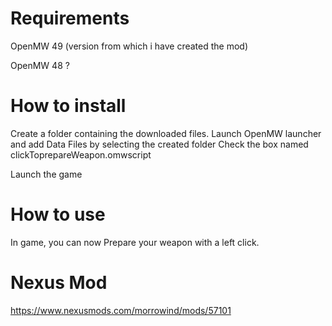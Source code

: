 # Requirements

OpenMW 49 (version from which i have created the mod)

OpenMW 48 ?

# How to install

Create a folder containing the downloaded files.
Launch OpenMW launcher and add Data Files by selecting the created folder
Check the box named clickToprepareWeapon.omwscript

Launch the game

# How to use

In game, you can now Prepare your weapon with a left click.

# Nexus Mod

https://www.nexusmods.com/morrowind/mods/57101
